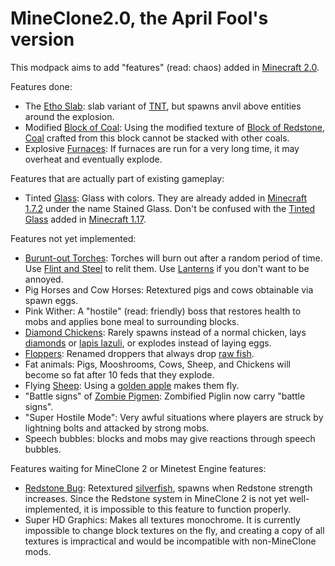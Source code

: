 # MineClone2.0, the April Fool's version

This modpack aims to add "features" (read: chaos) added in [Minecraft 2.0](https://minecraft.fandom.com/wiki/Java_Edition_2.0).

Features done:

* The [Etho Slab](https://minecraft.fandom.com/wiki/Etho_Slab): slab variant of [TNT](https://minecraft.fandom.com/wiki/TNT), but spawns anvil above entities around the explosion.
* Modified [Block of Coal](https://minecraft.fandom.com/wiki/Block_of_Coal): Using the modified texture of [Block of Redstone](https://minecraft.fandom.com/wiki/Block_of_Redstone), [Coal](https://minecraft.fandom.com/wiki/Coal) crafted from this block cannot be stacked with other coals.
* Explosive [Furnaces](https://minecraft.fandom.com/wiki/Furnace): If furnaces are run for a very long time, it may overheat and eventually explode.

Features that are actually part of existing gameplay:

* Tinted [Glass](https://minecraft.fandom.com/wiki/Glass): Glass with colors. They are already added in [Minecraft 1.7.2](https://minecraft.fandom.com/wiki/Java_Edition_1.7.2) under the name Stained Glass. Don't be confused with the [Tinted Glass](https://minecraft.fandom.com/wiki/Tinted_glass) added in [Minecraft 1.17](https://minecraft.fandom.com/wiki/Java_Edition_1.17).

Features not yet implemented:

* [Burunt-out Torches](https://minecraft.fandom.com/wiki/Torch_(Burnt-out)): Torches will burn out after a random period of time. Use [Flint and Steel](https://minecraft.fandom.com/wiki/Flint_and_steel) to relit them. Use [Lanterns](https://minecraft.fandom.com/wiki/Lantern) if you don't want to be annoyed.
* Pig Horses and Cow Horses: Retextured pigs and cows obtainable via spawn eggs.
* Pink Wither: A "hostile" (read: friendly) boss that restores health to mobs and applies bone meal to surrounding blocks.
* [Diamond Chickens](https://minecraft.fandom.com/wiki/Diamond_Chicken): Rarely spawns instead of a normal chicken, lays [diamonds](https://minecraft.fandom.com/wiki/Diamond) or [lapis lazuli](https://minecraft.fandom.com/wiki/Lapis_lazuli), or explodes instead of laying eggs.
* [Floppers](https://minecraft.fandom.com/wiki/Dropper): Renamed droppers that always drop [raw fish](https://minecraft.fandom.com/wiki/Raw_Cod).
* Fat animals: Pigs, Mooshrooms, Cows, Sheep, and Chickens will become so fat after 10 feds that they explode.
* Flying [Sheep](https://minecraft.fandom.com/wiki/Sheep): Using a [golden apple](https://minecraft.fandom.com/wiki/Golden_apple) makes them fly.
* "Battle signs" of [Zombie Pigmen](https://minecraft.fandom.com/wiki/Zombie_Pigmen): Zombified Piglin now carry "battle signs".
* "Super Hostile Mode": Very awful situations where players are struck by lightning bolts and attacked by strong mobs.
* Speech bubbles: blocks and mobs may give reactions through speech bubbles.

Features waiting for MineClone 2 or Minetest Engine features:

* [Redstone Bug](https://minecraft.fandom.com/wiki/Redstone_Bug): Retextured [silverfish](https://minecraft.fandom.com/wiki/Silverfish), spawns when Redstone strength increases. Since the Redstone system in MineClone 2 is not yet well-implemented, it is impossible to this feature to function properly.
* Super HD Graphics: Makes all textures monochrome. It is currently impossible to change block textures on the fly, and creating a copy of all textures is impractical and would be incompatible with non-MineClone mods.
